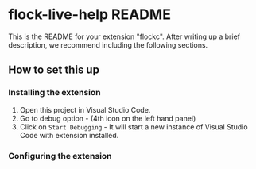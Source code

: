 # flock-live-help README

This is the README for your extension "flockc". After writing up a brief description, we recommend including the following sections.

## How to set this up

### Installing the extension
1. Open this project in Visual Studio Code.
2. Go to debug option - (4th icon on the left hand panel)
3. Click on `Start Debugging` - It will start a new instance of Visual Studio Code with extension installed.

### Configuring the extension